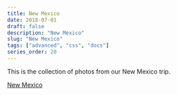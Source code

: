 ```yaml
---
title: New Mexico
date: 2018-07-01
draft: false
description: "New Mexico"
slug: "New Mexico"
tags: ["advanced", "css", "docs"]
series_order: 20
---
```


This is the collection of photos from our New Mexico trip.

[New Mexico](https://photos.app.goo.gl/VPYjU8Mf7vSweZgcA)
